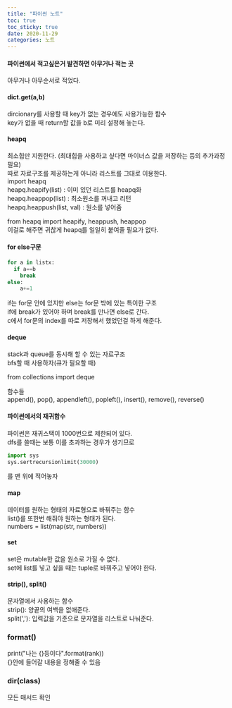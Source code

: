 ```yaml
---
title: "파이썬 노트"
toc: true
toc_sticky: true
date: 2020-11-29
categories: 노트
---
```


#### 파이썬에서 적고싶은거 발견하면 아무거나 적는 곳  

아무거나 아무순서로 적었다.  

#### dict.get(a,b)
dircionary를 사용할 때 key가 없는 경우에도 사용가능한 함수  
key가 없을 때 return할 값을 b로 미리 설정해 놓는다.  

#### heapq  
최소힙만 지원한다. (최대힙을 사용하고 싶다면 마이너스 값을 저장하는 등의 추가과정 필요)  
따로 자료구조를 제공하는게 아니라 리스트를 그대로 이용한다.  
import heapq  
heapq.heapify(list) : 이미 있던 리스트를 heapq화  
heapq.heappop(list) : 최소원소를 꺼내고 리턴  
heapq.heappush(list, val) : 원소를 넣어줌  

from heapq import heapify, heappush, heappop  
이걸로 해주면 귀찮게 heapq를 일일히 붙여줄 필요가 없다.  


#### for else구문  
```python
for a in listx:  
  if a==b  
    break  
else:  
    a+=1  
```

if는 for문 안에 있지만 else는 for문 밖에 있는 특이한 구조  
if에 break가 있어야 하며 break를 만나면 else로 간다.  
c에서 for문의 index를 따로 저장해서 했었던걸 하게 해준다.   


#### deque
stack과 queue를 동시해 할 수 있는 자료구조  
bfs할 때 사용하자(큐가 필요할 때)  

from collections import deque  

함수들  
append(), pop(), appendleft(), popleft(), insert(), remove(), reverse()  


#### 파이썬에서의 재귀함수  
파이썬은 재귀스택이 1000번으로 제한되어 있다.  
dfs를 쓸때는 보통 이를 초과하는 경우가 생기므로  
```python
import sys
sys.sertrecursionlimit(30000)
```
를 맨 위에 적어놓자  


#### map  
데이터를 원하는 형태의 자료형으로 바꿔주는 함수  
list()를 또한번 해줘야 원하는 형태가 된다.  
numbers = list(map(str, numbers))

#### set
set은 mutable한 값을 원소로 가질 수 없다.  
set에 list를 넣고 싶을 때는 tuple로 바꿔주고 넣어야 한다.  

#### strip(), split()
문자열에서 사용하는 함수  
strip(): 양끝의 여백을 없애준다.  
split(','): 입력값을 기준으로 문자열을 리스트로 나눠준다.  


### format()
print("나는 {}등이다".format(rank))  
{}안에 들어갈 내용을 정해줄 수 있음  


### dir(class)  
모든 매서드 확인  





